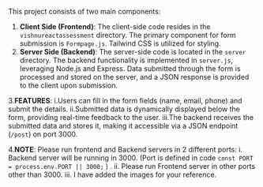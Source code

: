 This project consists of two main components:
1. **Client Side (Frontend)**: The client-side code resides in the `vishnureactassessment` directory. The primary component for form submission is `Formpage.js`. Tailwind CSS is utilized for styling.
2. **Server Side (Backend)**: The server-side code is located in the `server` directory. The backend functionality is implemented in `server.js`, leveraging Node.js and Express. 
   Data submitted through the form is processed and stored on the server, and a JSON response is provided to the client upon submission.

3.**FEATURES**:
    i.Users can fill in the form fields (name, email, phone) and submit the details.
    ii.Submitted data is dynamically displayed below the form, providing real-time feedback to the user.
    iii.The backend receives the submitted data and stores it, making it accessible via a JSON endpoint (`/post`) on port 3000.

4.**NOTE**:
Please run frontend and Backend servers in 2 different ports:
  i. Backend server will be running in 3000. (Port is defined in code `const PORT = process.env.PORT || 3000;` ) .
  ii. Please run Frontend server in other ports other than 3000.
  iii. I have added the images for your reference.

